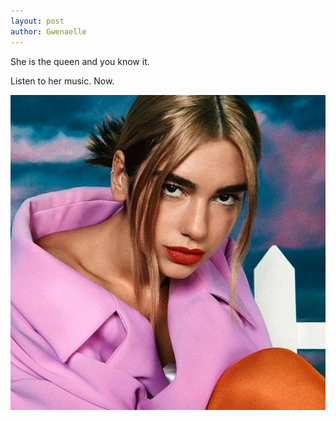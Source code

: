 ```yaml
---
layout: post
author: Gwenaelle
---
```


She is the queen and you know it.

Listen to her music. Now.

![Dualipa Queen](dualipa_imagen.jpeg)  
